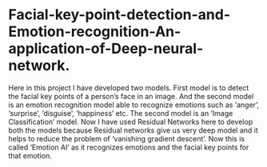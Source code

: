 # Facial-key-point-detection-and-Emotion-recognition-An-application-of-Deep-neural-network.
Here in this project I have developed two models. First model is to detect the facial key points of a person’s face in an image. And the second model is an emotion recognition model able to recognize emotions such as ‘anger’, ‘surprise’, ‘disguise’, ‘happiness’ etc. The second model is an ‘Image Classification’ model. Now I have used Residual Networks here to develop both the models because Residual networks give us very deep model and it helps to reduce the problem of ‘vanishing gradient descent’. Now this is called ‘Emotion AI’ as it recognizes emotions and the facial key points for that emotion. 
